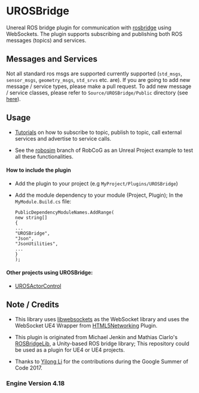 # UROSBridge

Unereal ROS bridge plugin for communication with [rosbridge](http://wiki.ros.org/rosbridge_suite) using WebSockets. The plugin supports subscribing and publishing both ROS messages (topics) and services. 

## Messages and Services

Not all standard ros msgs are supported currently supported (`std_msgs`, `sensor_msgs`, `geometry_msgs`, `std_srvs` etc. are). If you are going to add new message / service types, please make a pull request. To add new message / service classes, please refer to `Source/UROSBridge/Public` directory (see [here](Source/UROSBridge/Public/)).

## Usage 

* [Tutorials](Documentation/Examples.md) on how to subscribe to topic, publish to topic, call external services and advertise to service calls. 

* See the [robosim](https://github.com/robcog-iai/RobCoG/tree/robosim) branch of RobCoG as an Unreal Project example to test all these functionalities.

#### How to include the plugin

-   Add the plugin to your project (e.g `MyProject/Plugins/UROSBridge`)      

-   Add the module dependency to your module (Project, Plugin); In the
    `MyModule.Build.cs` file:  

		PublicDependencyModuleNames.AddRange(  
		new string[]  
		{  
		...  
		"UROSBridge",
		"Json",
		"JsonUtilities",
		...  
		}  
		);  

#### Other projects using UROSBridge:

 * [UROSActorControl](https://github.com/bbferka/UROSActorControl)

## Note / Credits

* This library uses [libwebsockets](http://libwebsockets.org/) as the WebSocket library and uses the WebSocket UE4 Wrapper from [HTML5Networking](https://github.com/ankitkk/HTML5Networking) Plugin.

* This plugin is originated from Michael Jenkin and Mathias Ciarlo's [ROSBridgeLib](https://github.com/MathiasCiarlo/ROSBridgeLib), a Unity-based ROS bridge library; This repository could be used as a plugin for UE4 or UE4 projects.

* Thanks to [Yilong Li](https://github.com/gnoliyil) for the contributions during the Google Summer of Code 2017.

### Engine Version 4.18
